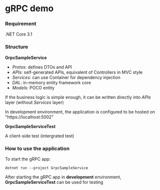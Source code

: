 # gRPC demo

### Requirement
.NET Core 3.1

### Structure
**GrpcSampleService**
* _Protos_: defines DTOs and API
* _APIs_: self-generated APIs, equivalent of Controllers in MVC style
* _Services_: can use Container for dependency injection
* _DAL_: in-memory entity framework core
* _Models_: POCO entity

If the business logic is simple enough, it can be written directly into _APIs_ layer (without _Services_ layer)

In development environment, the application is configured to be hosted on "https://localhost:5002"

**GrpcSampleServiceTest**

A client-side test (intergrated test)

### How to use the application

To start the gRPC app:

```
dotnet run --project GrpcSampleService
```

After starting the gRPC app in **development** environment, 
**GrpcSampleServiceTest** can be used for testing
